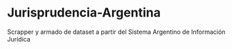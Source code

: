 # Jurisprudencia-Argentina
Scrapper y armado de dataset a partir del Sistema Argentino de Información Jurídica
